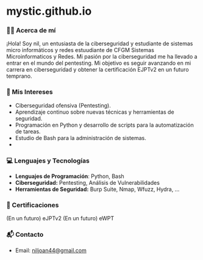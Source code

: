 # mystic.github.io
### 🧑‍🎓 Acerca de mí

¡Hola! Soy nil, un entusiasta de la ciberseguridad y estudiante de sistemas micro informáticos y redes estuudiante de CFGM Sistemas Microinformaticos y Redes. Mi pasión por la ciberseguridad me ha llevado a entrar en el mundo del pentesting. Mi objetivo es seguir avanzando en mi carrera en ciberseguridad y obtener la certificación EJPTv2 en un futuro temprano.
### 🎯 Mis Intereses

- Ciberseguridad ofensiva (Pentesting).
- Aprendizaje continuo sobre nuevas técnicas y herramientas de seguridad.
- Programación en Python y desarrollo de scripts para la automatización de tareas.
- Estudio de Bash para la administración de sistemas.
- 
### 💻 Lenguajes y Tecnologías

- **Lenguajes de Programación**: Python, Bash
- **Ciberseguridad:** Pentesting, Análisis de Vulnerabilidades
- **Herramientas de Seguridad:** Burp Suite, Nmap, Wfuzz, Hydra, ...

### 🏅 Certificaciones

 (En un futuro) eJPTv2
 (En un futuro) eWPT
 
### 📬 Contacto
- Email: niljoan44@gmail.com
